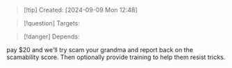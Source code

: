 
>[!tip] Created: [2024-09-09 Mon 12:48]

>[!question] Targets: 

>[!danger] Depends: 

pay $20 and we'll try scam your grandma and report back on the scamability score.
Then optionally provide training to help them resist tricks.